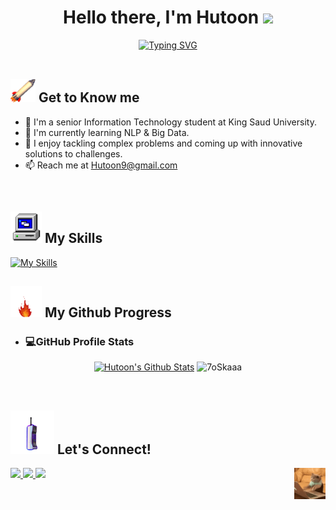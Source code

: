 <!-- INTRO -->
<div align="center">
 <!-- <img src="https://github.com/hutoonalomran/img/blob/main/imgs/code.jpg" width="75%" style="max-width: 100%;"> -->
  <h1>Hello there, I'm Hutoon  <img src="https://raw.githubusercontent.com/MartinHeinz/MartinHeinz/master/wave.gif" width="30px"></h1>
  <a href="https://git.io/typing-svg">
    <img src="https://readme-typing-svg.demolab.com?font=Fira+Code&duration=3000&pause=1000&color=F7F7F7&background=52525200&center=true&vCenter=true&width=435&lines=I+am+a+.. %3CWeb+Developer%2F%3E;%3CUX+%7C+UI+Designer%2F%3E;%3CData+Scientist%2F%3E" alt="Typing SVG" />
	
  </a>

</div>

<br>

	

<!-- get to know me -->
## <picture><img src = "https://github.com/hutoonalomran/img/blob/main/imgs/about.gif" width = 40px></picture> **Get to Know me**

- 🏫 I'm a senior Information Technology student at King Saud University.
- 📝 I'm currently learning NLP & Big Data.
- 👯 I enjoy tackling complex problems and coming up with innovative solutions to challenges.
- 📫 Reach me at Hutoon9@gmail.com

<br>


<!-- skills -->
## <picture><img src = "https://github.com/hutoonalomran/img/blob/main/imgs/skills.gif" width = 50px></picture> **My Skills**
[![My Skills](https://skillicons.dev/icons?i=html,css,bootstrap,js,jquery,php,mysql,python,r,java,vscode,github,git,figma,idea&perline=15)](https://skillicons.dev)
<br>
<!-- my github progress -->
## <picture><img src = "https://github.com/hutoonalomran/img/blob/main/imgs/progress.gif" width = 50px></picture> **My Github Progress**

- <h3>💻GitHub Profile Stats</h3>
<p align="center">
  <a href="https://github.com/anuraghazra/github-readme-stats">
	 <img alt="Hutoon's Github Stats" src="https://github-readme-stats.vercel.app/api?username=hutoonalomran&show_icons=true&count_private=true&locale=en&theme=tokyonight&layout=compact" height="230px"/></a>
	<img src="https://github-readme-stats.vercel.app/api/top-langs?username=hutoonalomran&langs_count=5&show_icons=true&locale=en&theme=tokyonight" alt="7oSkaaa" height="230px"/>
</p>
<br>

<!-- let's connect! -->
## <picture><img src = "https://github.com/hutoonalomran/img/blob/main/imgs/contact.gif" width = 70px></picture> **Let's Connect!**
<div>
	  <img align="right" src="https://github.com/hutoonalomran/img/blob/main/imgs/cat.gif" width="10%">
  <a href="https://www.linkedin.com/in/hutoon-alomran-94a4aa192/">
    <img src="https://skillicons.dev/icons?i=linkedin" />
  </a>
	
  <a href="https://twitter.com/AlomranHutoon" target="_blank">
    <img src="https://skillicons.dev/icons?i=twitter"/>
  </a>
<a href="mailto:hutoon9@gmail.com" target="_blank">
    <img src="https://skillicons.dev/icons?i=gmail"/>
  </a>
</div>
